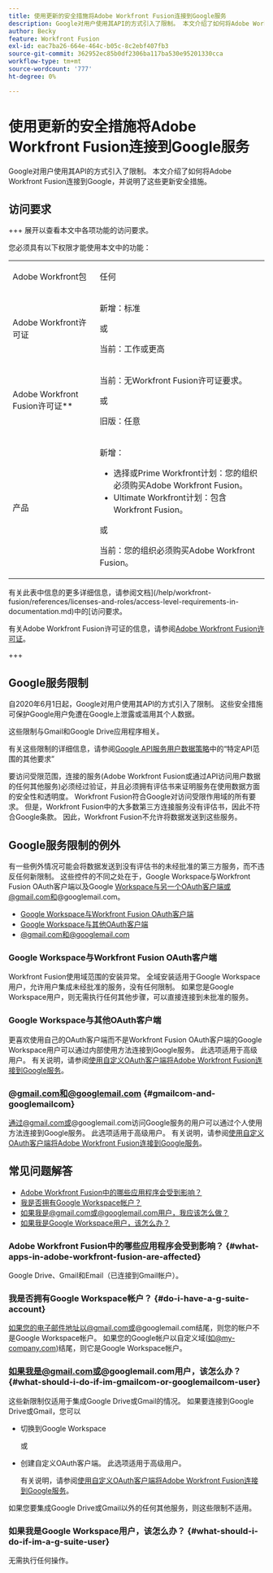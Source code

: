 ```yaml
---
title: 使用更新的安全措施将Adobe Workfront Fusion连接到Google服务
description: Google对用户使用其API的方式引入了限制。 本文介绍了如何将Adobe Workfront Fusion连接到Google，并说明了这些更新安全措施。
author: Becky
feature: Workfront Fusion
exl-id: eac7ba26-664e-464c-b05c-8c2ebf407fb3
source-git-commit: 362952ec85b0df2306ba117ba530e95201330cca
workflow-type: tm+mt
source-wordcount: '777'
ht-degree: 0%

---
```


# 使用更新的安全措施将Adobe Workfront Fusion连接到Google服务

Google对用户使用其API的方式引入了限制。 本文介绍了如何将Adobe Workfront Fusion连接到Google，并说明了这些更新安全措施。

## 访问要求

+++ 展开以查看本文中各项功能的访问要求。

您必须具有以下权限才能使用本文中的功能：

<table style="table-layout:auto">
 <col> 
 <col> 
 <tbody> 
  <tr> 
   <td role="rowheader">Adobe Workfront包 
   <td> <p>任何</p> </td> 
  </tr> 
  <tr data-mc-conditions=""> 
   <td role="rowheader">Adobe Workfront许可证</td> 
   <td> <p>新增：标准</p><p>或</p><p>当前：工作或更高</p> </td> 
  </tr> 
  <tr> 
   <td role="rowheader">Adobe Workfront Fusion许可证**</td> 
   <td>
   <p>当前：无Workfront Fusion许可证要求。</p>
   <p>或</p>
   <p>旧版：任意 </p>
   </td> 
  </tr> 
  <tr> 
   <td role="rowheader">产品</td> 
   <td>
   <p>新增：</p> <ul><li>选择或Prime Workfront计划：您的组织必须购买Adobe Workfront Fusion。</li><li>Ultimate Workfront计划：包含Workfront Fusion。</li></ul>
   <p>或</p>
   <p>当前：您的组织必须购买Adobe Workfront Fusion。</p>
   </td> 
  </tr>
 </tbody> 
</table>

有关此表中信息的更多详细信息，请参阅文档](/help/workfront-fusion/references/licenses-and-roles/access-level-requirements-in-documentation.md)中的[访问要求。

有关Adobe Workfront Fusion许可证的信息，请参阅[Adobe Workfront Fusion许可证](/help/workfront-fusion/set-up-and-manage-workfront-fusion/licensing-operations-overview/license-automation-vs-integration.md)。

+++

## Google服务限制

自2020年6月1日起，Google对用户使用其API的方式引入了限制。 这些安全措施可保护Google用户免遭在Google上泄露或滥用其个人数据。

这些限制与Gmail和Google Drive应用程序相关。

有关这些限制的详细信息，请参阅[Google API服务用户数据策略](https://developers.google.com/terms/api-services-user-data-policy#additional_requirements_for_specific_api_scopes)中的“特定API范围的其他要求”

要访问受限范围，连接的服务(Adobe Workfront Fusion或通过API访问用户数据的任何其他服务)必须经过验证，并且必须拥有评估书来证明服务在使用数据方面的安全性和透明度。 Workfront Fusion符合Google对访问受限作用域的所有要求。 但是，Workfront Fusion中的大多数第三方连接服务没有评估书，因此不符合Google条款。 因此，Workfront Fusion不允许将数据发送到这些服务。

## Google服务限制的例外

有一些例外情况可能会将数据发送到没有评估书的未经批准的第三方服务，而不违反任何新限制。 这些控件的不同之处在于，Google Workspace与Workfront Fusion OAuth客户端以及Google Workspace与另一个OAuth客户端或@gmail.com和@googlemail.com。

* [Google Workspace与Workfront Fusion OAuth客户端](#google-workspace-with-workfront-fusion-oauth-client)
* [Google Workspace与其他OAuth客户端](#google-workspace-with-another-oauth-client)
* [@gmail.com和@googlemail.com](#gmailcom-and-googlemailcom)

### Google Workspace与Workfront Fusion OAuth客户端

Workfront Fusion使用域范围的安装异常。 全域安装适用于Google Workspace用户，允许用户集成未经批准的服务，没有任何限制。 如果您是Google Workspace用户，则无需执行任何其他步骤，可以直接连接到未批准的服务。

### Google Workspace与其他OAuth客户端

更喜欢使用自己的OAuth客户端而不是Workfront Fusion OAuth客户端的Google Workspace用户可以通过内部使用方法连接到Google服务。 此选项适用于高级用户。 有关说明，请参阅[使用自定义OAuth客户端将Adobe Workfront Fusion连接到Google服务](/help/workfront-fusion/create-scenarios/connect-to-apps/connect-fusion-to-google-using-oauth.md)。

### @gmail.com和@googlemail.com {#gmailcom-and-googlemailcom}

通过@gmail.com或@googlemail.com访问Google服务的用户可以通过个人使用方法连接到Google服务。 此选项适用于高级用户。 有关说明，请参阅[使用自定义OAuth客户端将Adobe Workfront Fusion连接到Google服务](/help/workfront-fusion/create-scenarios/connect-to-apps/connect-fusion-to-google-using-oauth.md)。

## 常见问题解答

* [Adobe Workfront Fusion中的哪些应用程序会受到影响？](#what-apps-in-adobe-workfront-fusion-are-affected)
* [我是否拥有Google Workspace帐户？](#do-i-have-a-g-suite-account)
* [如果我是@gmail.com或@googlemail.com用户，我应该怎么做？](#what-should-i-do-if-im-gmailcom-or-googlemailcom-user)
* [如果我是Google Workspace用户，该怎么办？](#what-should-i-do-if-im-a-g-suite-user)

### Adobe Workfront Fusion中的哪些应用程序会受到影响？ {#what-apps-in-adobe-workfront-fusion-are-affected}

Google Drive、Gmail和Email（已连接到Gmail帐户）。

### 我是否拥有Google Workspace帐户？ {#do-i-have-a-g-suite-account}

如果您的电子邮件地址以@gmail.com或@googlemail.com结尾，则您的帐户不是Google Workspace帐户。 如果您的Google帐户以自定义域(如@my-company.com)结尾，则它是Google Workspace帐户。

### 如果我是@gmail.com或@googlemail.com用户，该怎么办？ {#what-should-i-do-if-im-gmailcom-or-googlemailcom-user}

这些新限制仅适用于集成Google Drive或Gmail的情况。 如果要连接到Google Drive或Gmail，您可以

* 切换到Google Workspace

  或

* 创建自定义OAuth客户端。 此选项适用于高级用户。

  有关说明，请参阅[使用自定义OAuth客户端将Adobe Workfront Fusion连接到Google服务](/help/workfront-fusion/create-scenarios/connect-to-apps/connect-fusion-to-google-using-oauth.md)。

如果您要集成Google Drive或Gmail以外的任何其他服务，则这些限制不适用。

### 如果我是Google Workspace用户，该怎么办？ {#what-should-i-do-if-im-a-g-suite-user}

无需执行任何操作。
